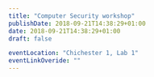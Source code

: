 ```yaml
---
title: "Computer Security workshop"
publishDate: 2018-09-21T14:38:29+01:00
date: 2018-09-21T14:38:29+01:00
draft: false

eventLocation: "Chichester 1, Lab 1"
eventLinkOveride: ""
---
```


